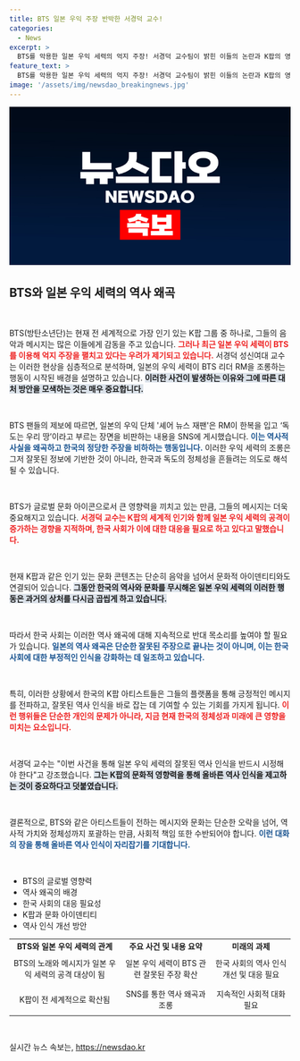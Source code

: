 ```yaml
---
title: BTS 일본 우익 주장 반박한 서경덕 교수!
categories:
  - News
excerpt: >
  BTS를 악용한 일본 우익 세력의 억지 주장! 서경덕 교수팀이 밝힌 이들의 논란과 K팝의 영향력 확대에 따른 반응을 체크해보세요. 여러분의 의견은 무엇인가요?
feature_text: >
  BTS를 악용한 일본 우익 세력의 억지 주장! 서경덕 교수팀이 밝힌 이들의 논란과 K팝의 영향력 확대에 따른 반응을 체크해보세요. 여러분의 의견은 무엇인가요?
image: '/assets/img/newsdao_breakingnews.jpg'
---
```


<p><img src="/assets/img/newsdao_breakingnews.jpg" alt="flaretime 속보" /></p>

<h2 data-ke-size="size26">BTS와 일본 우익 세력의 역사 왜곡</h2>

<p data-ke-size="size16">&nbsp;</p>

<p>BTS(방탄소년단)는 현재 전 세계적으로 가장 인기 있는 K팝 그룹 중 하나로, 그들의 음악과 메시지는 많은 이들에게 감동을 주고 있습니다. <b><span style="color: #ee2323;">그러나 최근 일본 우익 세력이 BTS를 이용해 억지 주장을 펼치고 있다는 우려가 제기되고 있습니다.</span></b> 서경덕 성신여대 교수는 이러한 현상을 심층적으로 분석하며, 일본의 우익 세력이 BTS 리더 RM을 조롱하는 행동이 시작된 배경을 설명하고 있습니다. <b><span style="background-color: #21538527;">이러한 사건이 발생하는 이유와 그에 따른 대처 방안을 모색하는 것은 매우 중요합니다.</span></b> </p>

<p data-ke-size="size16">&nbsp;</p>

<p>BTS 팬들의 제보에 따르면, 일본의 우익 단체 '셰어 뉴스 재팬'은 RM이 한복을 입고 ‘독도는 우리 땅’이라고 부르는 장면을 비판하는 내용을 SNS에 게시했습니다. <b><span style="color: #1a5490;">이는 역사적 사실을 왜곡하고 한국의 정당한 주장을 비하하는 행동입니다.</span></b> 이러한 우익 세력의 조롱은 그저 잘못된 정보에 기반한 것이 아니라, 한국과 독도의 정체성을 흔들려는 의도로 해석될 수 있습니다. </p>

<p data-ke-size="size16">&nbsp;</p>

<p>BTS가 글로벌 문화 아이콘으로서 큰 영향력을 끼치고 있는 만큼, 그들의 메시지는 더욱 중요해지고 있습니다. <b><span style="color: #ee2323;">서경덕 교수는 K팝의 세계적 인기와 함께 일본 우익 세력의 공격이 증가하는 경향을 지적하며, 한국 사회가 이에 대한 대응을 필요로 하고 있다고 말했습니다.</span></b> </p>

<p data-ke-size="size16">&nbsp;</p>

<p>현재 K팝과 같은 인기 있는 문화 콘텐츠는 단순히 음악을 넘어서 문화적 아이덴티티와도 연결되어 있습니다. <b><span style="background-color: #21538527;">그동안 한국의 역사와 문화를 무시해온 일본 우익 세력의 이러한 행동은 과거의 상처를 다시금 곱씹게 하고 있습니다.</span></b> </p>

<p data-ke-size="size16">&nbsp;</p>

<p>따라서 한국 사회는 이러한 역사 왜곡에 대해 지속적으로 반대 목소리를 높여야 할 필요가 있습니다. <b><span style="color: #1a5490;">일본의 역사 왜곡은 단순한 잘못된 주장으로 끝나는 것이 아니며, 이는 한국 사회에 대한 부정적인 인식을 강화하는 데 일조하고 있습니다.</span></b> </p>

<p data-ke-size="size16">&nbsp;</p>

<p>특히, 이러한 상황에서 한국의 K팝 아티스트들은 그들의 플랫폼을 통해 긍정적인 메시지를 전파하고, 잘못된 역사 인식을 바로 잡는 데 기여할 수 있는 기회를 가지게 됩니다. <b><span style="color: #ee2323;">이런 행위들은 단순한 개인의 문제가 아니라, 지금 현재 한국의 정체성과 미래에 큰 영향을 미치는 요소입니다.</span></b> </p>

<p data-ke-size="size16">&nbsp;</p>

<p>서경덕 교수는 "이번 사건을 통해 일본 우익 세력의 잘못된 역사 인식을 반드시 시정해야 한다"고 강조했습니다. <b><span style="background-color: #21538527;">그는 K팝의 문화적 영향력을 통해 올바른 역사 인식을 제고하는 것이 중요하다고 덧붙였습니다.</span></b> </p>

<p data-ke-size="size16">&nbsp;</p>

<p>결론적으로, BTS와 같은 아티스트들이 전하는 메시지와 문화는 단순한 오락을 넘어, 역사적 가치와 정체성까지 포괄하는 만큼, 사회적 책임 또한 수반되어야 합니다. <b><span style="color: #1a5490;">이런 대화의 장을 통해 올바른 역사 인식이 자리잡기를 기대합니다.</span></b> </p>

<p data-ke-size="size16">&nbsp;</p>

<ul>
<li>BTS의 글로벌 영향력</li>
<li>역사 왜곡의 배경</li>
<li>한국 사회의 대응 필요성</li>
<li>K팝과 문화 아이덴티티</li>
<li>역사 인식 개선 방안</li>
</ul>

<table style="width: 100%; border-collapse: collapse;">
<tr>
<td style="text-align: center; height: 17px;"><b>BTS와 일본 우익 세력의 관계</b></td>
<td style="text-align: center; height: 17px;"><b>주요 사건 및 내용 요약</b></td>
<td style="text-align: center; height: 17px;"><b>미래의 과제</b></td>
</tr>
<tr>
<td style="text-align: center; height: 50px;">BTS의 노래와 메시지가 일본 우익 세력의 공격 대상이 됨</td>
<td style="text-align: center; height: 50px;">일본 우익 세력이 BTS 관련 잘못된 주장 확산</td>
<td style="text-align: center; height: 50px;">한국 사회의 역사 인식 개선 및 대응 필요</td>
</tr>
<tr>
<td style="text-align: center; height: 50px;">K팝이 전 세계적으로 확산됨</td>
<td style="text-align: center; height: 50px;">SNS를 통한 역사 왜곡과 조롱</td>
<td style="text-align: center; height: 50px;">지속적인 사회적 대화 필요</td>
</tr>
</table>

<p data-ke-size="size16">&nbsp;</p>
실시간 뉴스 속보는, <a href="https://newsdao.kr" rel="dofollow">https://newsdao.kr</a>


